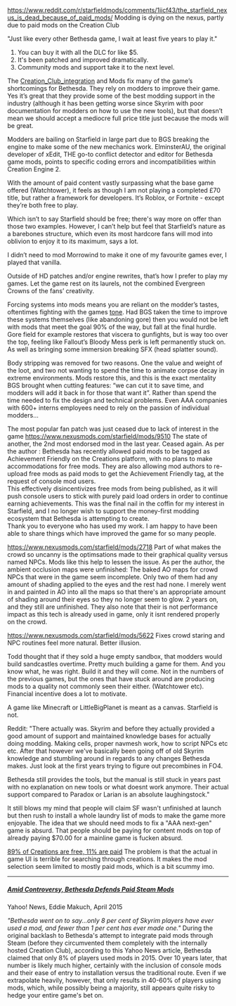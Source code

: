https://www.reddit.com/r/starfieldmods/comments/1iicf43/the_starfield_nexus_is_dead_because_of_paid_mods/
Modding is dying on the nexus, partly due to paid mods on the Creation Club

"Just like every other Bethesda game, I wait at least five years to play it."
1. You can buy it with all the DLC for like $5. 
2. It's been patched and improved dramatically. 
3. Community mods and support take it to the next level.

The [Creation_Club_integration](../New_Updates/Creation_Club_integration.md) and Mods fix many of the game’s shortcomings for Bethesda. They rely on modders to improve their game.
Yes it’s great that they provide some of the best modding support in the industry (although it has been getting worse since Skyrim with poor documentation for modders on how to use the new tools), but that doesn’t mean we should accept a mediocre full price title just because the mods will be great. 

Modders are bailing on Starfield in large part due to BGS breaking the engine to make some of the new mechanics work. ElminsterAU, the original developer of xEdit, THE go-to conflict detector and editor for Bethesda game mods, points to specific coding errors and incompatibilities within Creation Engine 2.

With the amount of paid content vastly surpassing what the base game offered (Watchtower), it feels as though I am not playing a completed £70 title, but rather a framework for developers. It’s Roblox, or Fortnite - except they’re both free to play.

Which isn’t to say Starfield should be free; there's way more on offer than those two examples. However, I can’t help but feel that Starfield’s nature as a barebones structure, which even its most hardcore fans will mod into oblivion to enjoy it to its maximum, says a lot.

I didn’t need to mod Morrowind to make it one of my favourite games ever, I played that vanilla. 

Outside of HD patches and/or engine rewrites, that’s how I prefer to play my games. Let the game rest on its laurels, not the combined Evergreen Crowns of the fans’ creativity.

Forcing systems into mods means you are reliant on the modder’s tastes, oftentimes fighting with the games [tone](../Presentation/Immersion.md). Had BGS taken the time to improve these systems themselves (like abandoning gore) then you would not be left with mods that meet the goal 90% of the way, but fall at the final hurdle. Gore field for example restores that viscera to gunfights, but is way too over the top, feeling like Fallout’s Bloody Mess perk is left permanently stuck on.
As well as bringing some immersion breaking SFX (head splatter sound).

Body stripping was removed for two reasons. One the value and weight of the loot, and two not wanting to spend the time to animate corpse decay in extreme environments. Mods restore this, and this is the exact mentality BGS brought when cutting features: “we can cut it to save time, and modders will add it back in for those that want it”. Rather than spend the time needed to fix the design and technical problems. Even AAA companies with 600+ interns employees need to rely on the passion of individual modders…

The most popular fan patch was just ceased due to lack of interest in the game
https://www.nexusmods.com/starfield/mods/9510
The state of another, the 2nd most endorsed mod in the last year. Ceased again.
As per the author : 
	Bethesda has recently allowed paid mods to be tagged as Achievement Friendly on the Creations platform, with no plans to make accommodations for free mods. They are also allowing mod authors to re-upload free mods as paid mods to get the Achievement Friendly tag, at the request of console mod users.  
	This effectively disincentivizes free mods from being published, as it will push console users to stick with purely paid load orders in order to continue earning achievements. This was the final nail in the coffin for my interest in Starfield, and I no longer wish to support the money-first modding ecosystem that Bethesda is attempting to create.  
	Thank you to everyone who has used my work. I am happy to have been able to share things which have improved the game for so many people.

https://www.nexusmods.com/starfield/mods/2718
Part of what makes the crowd so uncanny is the optimsations made to their graphical quality versus named NPCs. Mods like this help to lessen the issue.
As per the author, the ambient occlusion maps were unfinished: 
	The baked AO maps for crowd NPCs that were in the game seem incomplete. Only two of them had any amount of shading applied to the eyes and the rest had none. I merely went in and painted in AO into all the maps so that there's an appropriate amount of shading around their eyes so they no longer seem to glow.
2 years on, and they still are unfinished. They also note that their is not performance impact as this tech is already used in game, only it isnt rendered properly on the crowd.

https://www.nexusmods.com/starfield/mods/5622
Fixes crowd staring and NPC routines feel more natural. Better illusion.

Todd thought that if they sold a huge empty sandbox, that modders would build sandcastles overtime. Pretty much building a game for them.
And you know what, he was right. Build it and they will come. Not in the numbers of the previous games, but the ones that have stuck around are producing mods to a quality not commonly seen their either. (Watchtower etc). Financial incentive does a lot to motivate.

A game like Minecraft or LittleBigPlanet is meant as a canvas. Starfield is not.

Reddit: "There actually was. Skyrim and before they actually provided a good amount of support and maintained knowledge bases for actually doing modding. Making cells, proper navmesh work, how to script NPCs etc etc. After that however we've basically been going off of old Skyrim knowledge and stumbling around in regards to any changes Bethesda makes. Just look at the first years trying to figure out precombines in FO4.

Bethesda still provides the tools, but the manual is still stuck in years past with no explanation on new tools or what doesnt work anymore. Their actual support compared to Paradox or Larian is an absolute laughingstock."

It still blows my mind that people will claim SF wasn't unfinished at launch but then rush to install a whole laundry list of mods to make the game more enjoyable.
	The idea that we should need mods to fix a "AAA next-gen" game is absurd. That people should be paying for content mods on top of already paying $70.00 for a mainline game is fucken absurd.

[89% of Creations are free, 11% are paid](https://www.reddit.com/r/Starfield/comments/1kyfbnu/comment/muwwn8m/?context=3)
The problem is that the actual in game UI is terrible for searching through creations. It makes the mod selection seem limited to mostly paid mods, which is a bit scummy imo.

--- 
##### [Amid Controversy, Bethesda Defends Paid Steam Mods](https://www.yahoo.com/news/amid-controversy-bethesda-defends-paid-212200266.html?guccounter=1&guce_referrer=aHR0cHM6Ly93d3cuZ29vZ2xlLmNvbS8&guce_referrer_sig=AQAAABHuRRP3KQKwxbARFVLfoDqULH0x_WD0G1Fra40Q3loCq3l5LV40qnEykuKW-c9pIZCe6HXOHkv65dien1sxtnqfO_v5z4U-u2lFbNQ6-_hZfVrgNpvTqI8O1KwOOm3o-QgnRCsr_H-W_XuE5-QuCnt9ucdMd5b6fHO75ZgKggUD)
Yahoo! News, Eddie Makuch, April 2015

*"Bethesda went on to say...only 8 per cent of Skyrim players have ever used a mod, and fewer than 1 per cent has ever made one."*
	During the original backlash to Bethesda's attempt to integrate paid mods through Steam (before they circumvented them completely with the internally hosted Creation Club), according to this Yahoo News article, Bethesda claimed that only 8% of players used mods in 2015.
		Over 10 years later, that number is likely much higher, certainly with the inclusion of console mods and their ease of entry to installation versus the traditional route. 
			Even if we extrapolate heavily, however, that only results in 40-60% of players using mods, which, while possibly being a majority, still appears quite risky to hedge your entire game's bet on.